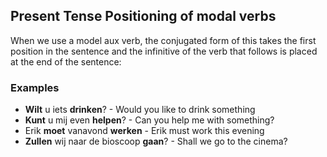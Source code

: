 ## Present Tense Positioning of modal verbs

When we use a model aux verb, the conjugated form of this takes the first position in the sentence and the infinitive of the verb that follows is placed at the end of the sentence:

### Examples

- **Wilt** u iets **drinken**? - Would you like to drink something
- **Kunt** u mij even **helpen**? - Can you help me with something?
- Erik **moet** vanavond **werken** - Erik must work this evening
- **Zullen** wij naar de bioscoop **gaan**? - Shall we go to the cinema?
